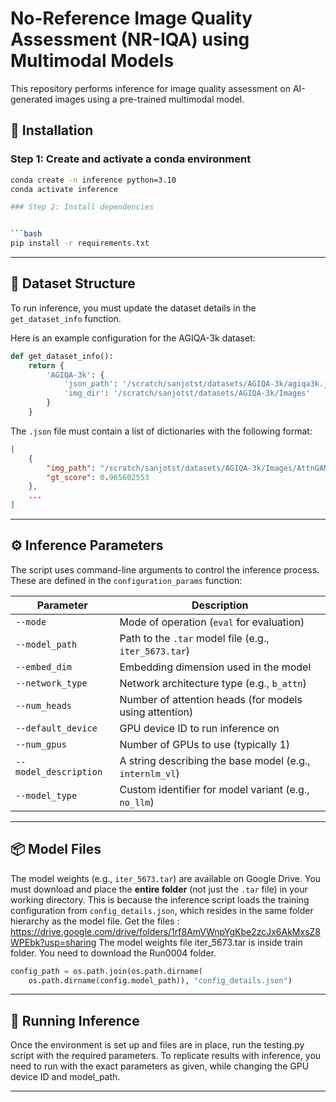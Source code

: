 
# No-Reference Image Quality Assessment (NR-IQA) using Multimodal Models

This repository performs inference for image quality assessment on AI-generated images using a pre-trained multimodal model.

## 🔧 Installation

### Step 1: Create and activate a conda environment

```bash
conda create -n inference python=3.10
conda activate inference

### Step 2: Install dependencies


```bash
pip install -r requirements.txt
```

---

## 📁 Dataset Structure

To run inference, you must update the dataset details in the `get_dataset_info` function.

Here is an example configuration for the AGIQA-3k dataset:

```python
def get_dataset_info():
    return {
        'AGIQA-3k': {
            'json_path': '/scratch/sanjotst/datasets/AGIQA-3k/agiqa3k.json',
            'img_dir': '/scratch/sanjotst/datasets/AGIQA-3k/Images'
        }
    }
```

The `.json` file must contain a list of dictionaries with the following format:

```json
[
    {
        "img_path": "/scratch/sanjotst/datasets/AGIQA-3k/Images/AttnGAN_normal_000.jpg",
        "gt_score": 0.965602553
    },
    ...
]
```

---

## ⚙️ Inference Parameters

The script uses command-line arguments to control the inference process. These are defined in the `configuration_params` function:

| Parameter             | Description                                              |
| --------------------- | -------------------------------------------------------- |
| `--mode`              | Mode of operation (`eval` for evaluation)                |
| `--model_path`        | Path to the `.tar` model file (e.g., `iter_5673.tar`)    |
| `--embed_dim`         | Embedding dimension used in the model                    |
| `--network_type`      | Network architecture type (e.g., `b_attn`)               |
| `--num_heads`         | Number of attention heads (for models using attention)   |
| `--default_device`    | GPU device ID to run inference on                        |
| `--num_gpus`          | Number of GPUs to use (typically 1)                      |
| `--model_description` | A string describing the base model (e.g., `internlm_vl`) |
| `--model_type`        | Custom identifier for model variant (e.g., `no_llm`)     |

---

## 📦 Model Files

The model weights (e.g., `iter_5673.tar`) are available on Google Drive. You must download and place the **entire folder** (not just the `.tar` file) in your working directory. This is because the inference script loads the training configuration from `config_details.json`, which resides in the same folder hierarchy as the model file.
Get the files : https://drive.google.com/drive/folders/1rf8AmVWnpYgKbe2zcJx6AkMxsZ8WPEbk?usp=sharing
The model weights file iter_5673.tar is inside train folder. You need to download the Run0004 folder. 
```python
config_path = os.path.join(os.path.dirname(
    os.path.dirname(config.model_path)), "config_details.json")
```


---

## 🚀 Running Inference

Once the environment is set up and files are in place, run the testing.py script with the required parameters. To replicate results with inference, you need to run with the exact parameters as given, while changing the GPU device ID and model_path. 

---

```

```
